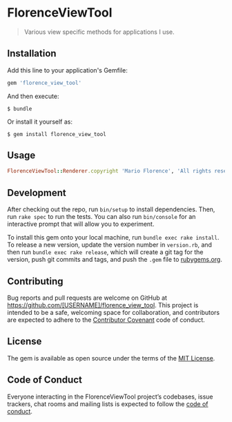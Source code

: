 # FlorenceViewTool

> Various view specific methods for applications I use.



## Installation

Add this line to your application's Gemfile:

```ruby
gem 'florence_view_tool'
```

And then execute:

    $ bundle

Or install it yourself as:

    $ gem install florence_view_tool

## Usage
```ruby
FlorenceViewTool::Renderer.copyright 'Mario Florence', 'All rights reserved'
```

## Development

After checking out the repo, run `bin/setup` to install dependencies. Then, run `rake spec` to run the tests. You can also run `bin/console` for an interactive prompt that will allow you to experiment.

To install this gem onto your local machine, run `bundle exec rake install`. To release a new version, update the version number in `version.rb`, and then run `bundle exec rake release`, which will create a git tag for the version, push git commits and tags, and push the `.gem` file to [rubygems.org](https://rubygems.org).

## Contributing

Bug reports and pull requests are welcome on GitHub at https://github.com/[USERNAME]/florence_view_tool. This project is intended to be a safe, welcoming space for collaboration, and contributors are expected to adhere to the [Contributor Covenant](http://contributor-covenant.org) code of conduct.

## License

The gem is available as open source under the terms of the [MIT License](https://opensource.org/licenses/MIT).

## Code of Conduct

Everyone interacting in the FlorenceViewTool project’s codebases, issue trackers, chat rooms and mailing lists is expected to follow the [code of conduct](https://github.com/[USERNAME]/florence_view_tool/blob/master/CODE_OF_CONDUCT.md).
